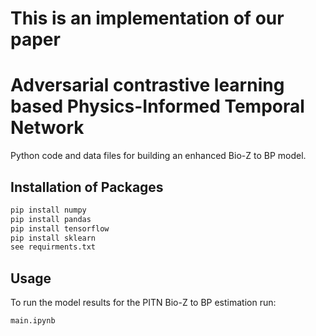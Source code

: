 # This is an implementation of our paper


# Adversarial contrastive learning based Physics-Informed Temporal Network
Python code and data files for building an enhanced Bio-Z to BP model.

## Installation of Packages 
```bash
pip install numpy 
pip install pandas
pip install tensorflow
pip install sklearn
see requirments.txt
```

## Usage
To run the model results for the PITN Bio-Z to BP estimation run:
```bash
main.ipynb
```
